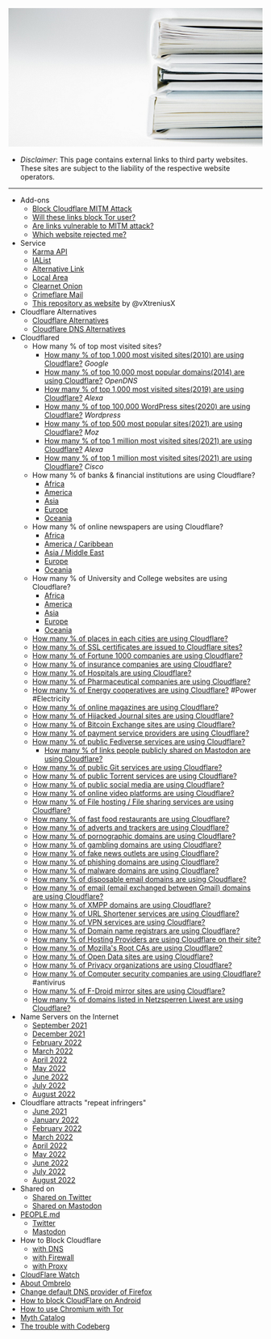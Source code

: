 ![](../image/bookstack.jpg)


- *Disclaimer*: This page contains external links to third party websites. These sites are subject to the liability of the respective website operators.

---

- Add-ons
  - [Block Cloudflare MITM Attack](addon/bcma.md)
  - [Will these links block Tor user?](addon/isat.md)
  - [Are links vulnerable to MITM attack?](addon/ismm.md)
  - [Which website rejected me?](addon/urjm.md)
- Service
  - [Karma API](service.karma_api.md)
  - [IAList](https://ialist.crimeflare.eu.org)
  - [Alternative Link](service.altlink.md)
  - [Local Area](https://localarea.crimeflare.eu.org)
  - [Clearnet Onion](https://clearnetonion.eu.org)
  - [Crimeflare Mail](https://mail.crimeflare.eu.org)
  - [This repository as website](https://decloudflare.crimeflare.eu.org) by @vXtreniusX
- Cloudflare Alternatives
  - [Cloudflare Alternatives](alternative.cloudflare.md)
  - [Cloudflare DNS Alternatives](alternative.domaindns.md)
- Cloudflared
  - How many % of top most visited sites?
    - [How many % of top 1,000 most visited sites(2010) are using Cloudflare?](cloudflared/top1000-2010-google.md) _Google_
    - [How many % of top 10,000 most popular domains(2014) are using Cloudflare?](cloudflared/top10000-2014-opendns.md) _OpenDNS_
    - [How many % of top 1,000 most visited sites(2019) are using Cloudflare?](cloudflared/top1000-2019-alexa.md) _Alexa_
    - [How many % of top 100,000 WordPress sites(2020) are using Cloudflare?](cloudflared/top100000-2020-wordpress.md) _Wordpress_
    - [How many % of top 500 most popular sites(2021) are using Cloudflare?](cloudflared/top500-2021-moz.md) _Moz_
    - [How many % of top 1 million most visited sites(2021) are using Cloudflare?](cloudflared/top1m-2021-alexa.md) _Alexa_
    - [How many % of top 1 million most visited sites(2021) are using Cloudflare?](cloudflared/top1m-2021-cisco.md) _Cisco_
  - How many % of banks & financial institutions are using Cloudflare?
    - [Africa](cloudflared/financial_africa.md)
    - [America](cloudflared/financial_america.md)
    - [Asia](cloudflared/financial_asia.md)
    - [Europe](cloudflared/financial_europe.md)
    - [Oceania](cloudflared/financial_oceania.md)
  - How many % of online newspapers are using Cloudflare?
    - [Africa](cloudflared/newspaper_africa.md)
    - [America / Caribbean](cloudflared/newspaper_america.md)
    - [Asia / Middle East](cloudflared/newspaper_asia.md)
    - [Europe](cloudflared/newspaper_europe.md)
    - [Oceania](cloudflared/newspaper_oceania.md)
  - How many % of University and College websites are using Cloudflare?
    - [Africa](cloudflared/collegeuniversity_africa.md)
    - [America](cloudflared/collegeuniversity_america.md)
    - [Asia](cloudflared/collegeuniversity_asia.md)
    - [Europe](cloudflared/collegeuniversity_europe.md)
    - [Oceania](cloudflared/collegeuniversity_oceania.md)
  - [How many % of places in each cities are using Cloudflare?](cloudflared/city_place.md)
  - [How many % of SSL certificates are issued to Cloudflare sites?](cloudflared/ssl_certificate.md)
  - [How many % of Fortune 1000 companies are using Cloudflare?](cloudflared/fortune1000.md)
  - [How many % of insurance companies are using Cloudflare?](cloudflared/insurance.md)
  - [How many % of Hospitals are using Cloudflare?](cloudflared/hospital.md)
  - [How many % of Pharmaceutical companies are using Cloudflare?](cloudflared/pharmaceutical.md)
  - [How many % of Energy cooperatives are using Cloudflare?](cloudflared/energy_cooperatives.md) #Power #Electricity
  - [How many % of online magazines are using Cloudflare?](cloudflared/magazine.md)
  - [How many % of Hijacked Journal sites are using Cloudflare?](cloudflared/hijacked_journal.md)
  - [How many % of Bitcoin Exchange sites are using Cloudflare?](cloudflared/bitcoinexchange.md)
  - [How many % of payment service providers are using Cloudflare?](cloudflared/paymentservices.md)
  - [How many % of public Fediverse services are using Cloudflare?](cloudflared/fediverse.md)
    - [How many % of links people publicly shared on Mastodon are using Cloudflare?](cloudflared/shared_mastodon.md)
  - [How many % of public Git services are using Cloudflare?](cloudflared/gitservices.md)
  - [How many % of public Torrent services are using Cloudflare?](cloudflared/torrents.md)
  - [How many % of public social media are using Cloudflare?](cloudflared/socialmedia.md)
  - [How many % of online video platforms are using Cloudflare?](cloudflared/videoplatform.md)
  - [How many % of File hosting / File sharing services are using Cloudflare?](cloudflared/filehosting.md)
  - [How many % of fast food restaurants are using Cloudflare?](cloudflared/fastfood.md)
  - [How many % of adverts and trackers are using Cloudflare?](cloudflared/adverts.md)
  - [How many % of pornographic domains are using Cloudflare?](cloudflared/pornography.md)
  - [How many % of gambling domains are using Cloudflare?](cloudflared/gambling.md)
  - [How many % of fake news outlets are using Cloudflare?](cloudflared/fakenews.md)
  - [How many % of phishing domains are using Cloudflare?](cloudflared/phishing.md)
  - [How many % of malware domains are using Cloudflare?](cloudflared/malware.md)
  - [How many % of disposable email domains are using Cloudflare?](cloudflared/disposable_email.md)
  - [How many % of email (email exchanged between Gmail) domains are using Cloudflare?](cloudflared/gmail_email_domains.md)
  - [How many % of XMPP domains are using Cloudflare?](cloudflared/xmpp_domains.md)
  - [How many % of URL Shortener services are using Cloudflare?](cloudflared/urlshortening.md)
  - [How many % of VPN services are using Cloudflare?](cloudflared/vpnservice.md)
  - [How many % of Domain name registrars are using Cloudflare?](cloudflared/domain_registrars.md)
  - [How many % of Hosting Providers are using Cloudflare on their site?](cloudflared/hostingprovider.md)
  - [How many % of Mozilla's Root CAs are using Cloudflare?](cloudflared/mozilla_rootca.md)
  - [How many % of Open Data sites are using Cloudflare?](cloudflared/opendata.md)
  - [How many % of Privacy organizations are using Cloudflare?](cloudflared/privacy_organizations.md)
  - [How many % of Computer security companies are using Cloudflare?](cloudflared/computer_security.md) #antivirus
  - [How many % of F-Droid mirror sites are using Cloudflare?](cloudflared/fdroid_mirrors.md)
  - [How many % of domains listed in Netzsperren Liwest are using Cloudflare?](subfiles/cloudflared/netzsperren_liwest.md)
- Name Servers on the Internet
  - [September 2021](nameservers/2021-09.md)
  - [December 2021](nameservers/2021-12.md)
  - [February 2022](nameservers/2022-02.md)
  - [March 2022](nameservers/2022-03.md)
  - [April 2022](nameservers/2022-04.md)
  - [May 2022](nameservers/2022-05.md)
  - [June 2022](nameservers/2022-06.md)
  - [July 2022](nameservers/2022-07.md)
  - [August 2022](nameservers/2022-08.md)
- Cloudflare attracts "repeat infringers"
  - [June 2021](repeat_infringers/2021-06.md)
  - [January 2022](repeat_infringers/2022-01.md)
  - [February 2022](repeat_infringers/2022-02.md)
  - [March 2022](repeat_infringers/2022-03.md)
  - [April 2022](repeat_infringers/2022-04.md)
  - [May 2022](repeat_infringers/2022-05.md)
  - [June 2022](repeat_infringers/2022-06.md)
  - [July 2022](repeat_infringers/2022-07.md)
  - [August 2022](repeat_infringers/2022-08.md)
- Shared on
  - [Shared on Twitter](shared_on_twitter.md)
  - [Shared on Mastodon](shared_on_mastodon.md)
- [PEOPLE.md](../PEOPLE.md)
  - [Twitter](people/twitter.md)
  - [Mastodon](people/mastodon.md)
- How to Block Cloudflare
  - [with DNS](block_cloudflare_with/dns.md)
  - [with Firewall](block_cloudflare_with/firewall.md)
  - [with Proxy](block_cloudflare_with/proxy.md)
- [CloudFlare Watch](classics/README.md)
- [About Ombrelo](service.ombrelo.md)
- [Change default DNS provider of Firefox](change-firefox-dns.md)
- [How to block CloudFlare on Android](block_cloudflare_on_android.md)
- [How to use Chromium with Tor](chromium_tor.md)
- [Myth Catalog](myth_catalog.md)
- [The trouble with Codeberg](the_trouble_with_codeberg.md)
